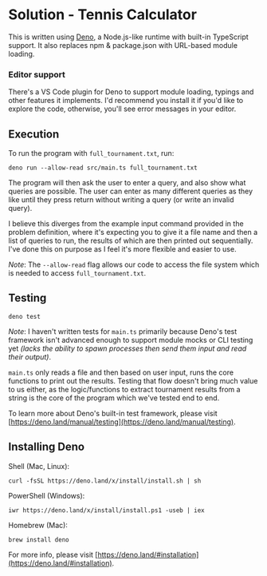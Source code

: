 # Solution - Tennis Calculator

This is written using [Deno](https://deno.land), a Node.js-like runtime with built-in TypeScript support. It also replaces npm & package.json with URL-based module loading.

### Editor support

There's a VS Code plugin for Deno to support module loading, typings and other features it implements. I'd recommend you install it if you'd like to explore the code, otherwise, you'll see error messages in your editor.

## Execution

To run the program with `full_tournament.txt`, run:

```
deno run --allow-read src/main.ts full_tournament.txt
```

The program will then ask the user to enter a query, and also show what queries are possible. The user can enter as many different queries as they like until they press return without writing a query (or write an invalid query).

I believe this diverges from the example input command provided in the problem definition, where it's expecting you to give it a file name and then a list of queries to run, the results of which are then printed out sequentially. I've done this on purpose as I feel it's more flexible and easier to use.

_Note_: The `--allow-read` flag allows our code to access the file system which is needed to access `full_tournament.txt`.

## Testing

```
deno test
```

_Note_: I haven't written tests for `main.ts` primarily because Deno's test framework isn't advanced enough to support module mocks or CLI testing yet _(lacks the ability to spawn processes then send them input and read their output)_.

`main.ts` only reads a file and then based on user input, runs the core functions to print out the results. Testing that flow doesn't bring much value to us either, as the logic/functions to extract tournament results from a string is the core of the program which we've tested end to end.

To learn more about Deno's built-in test framework, please visit [https://deno.land/manual/testing](https://deno.land/manual/testing).

## Installing Deno

Shell (Mac, Linux):

```
curl -fsSL https://deno.land/x/install/install.sh | sh
```

PowerShell (Windows):

```
iwr https://deno.land/x/install/install.ps1 -useb | iex
```

Homebrew (Mac):

```
brew install deno
```

For more info, please visit [https://deno.land/#installation](https://deno.land/#installation).
